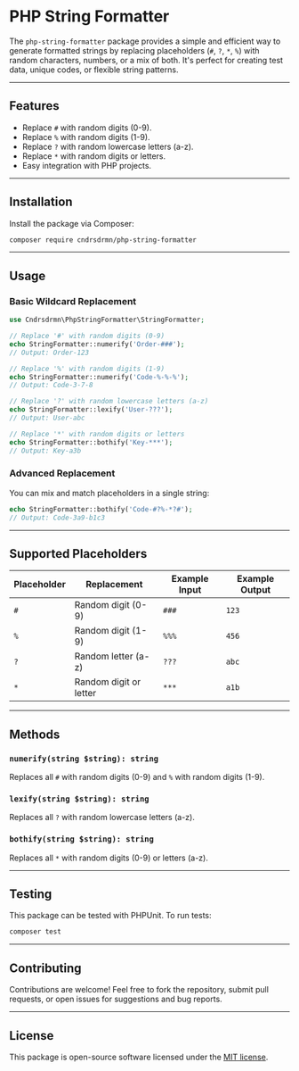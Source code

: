 # PHP String Formatter

The `php-string-formatter` package provides a simple and efficient way to generate formatted strings by replacing placeholders (`#`, `?`, `*`, `%`) with random characters, numbers, or a mix of both. It's perfect for creating test data, unique codes, or flexible string patterns.

---

## Features

- Replace `#` with random digits (0-9).
- Replace `%` with random digits (1-9).
- Replace `?` with random lowercase letters (a-z).
- Replace `*` with random digits or letters.
- Easy integration with PHP projects.

---

## Installation

Install the package via Composer:

```bash  
composer require cndrsdrmn/php-string-formatter  
```  

---

## Usage

### Basic Wildcard Replacement

```php  
use Cndrsdrmn\PhpStringFormatter\StringFormatter;

// Replace '#' with random digits (0-9)
echo StringFormatter::numerify('Order-###');  
// Output: Order-123  

// Replace '%' with random digits (1-9)
echo StringFormatter::numerify('Code-%-%-%');  
// Output: Code-3-7-8  

// Replace '?' with random lowercase letters (a-z)
echo StringFormatter::lexify('User-???');  
// Output: User-abc  

// Replace '*' with random digits or letters
echo StringFormatter::bothify('Key-***');  
// Output: Key-a3b  
```  

### Advanced Replacement

You can mix and match placeholders in a single string:

```php  
echo StringFormatter::bothify('Code-#?%-*?#');  
// Output: Code-3a9-b1c3  
```  

---

## Supported Placeholders

| Placeholder | Replacement         | Example Input | Example Output |  
|-------------|---------------------|---------------|----------------|  
| `#`         | Random digit (0-9)  | `###`         | `123`          |  
| `%`         | Random digit (1-9)  | `%%%`         | `456`          |  
| `?`         | Random letter (a-z) | `???`         | `abc`          |  
| `*`         | Random digit or letter | `***`     | `a1b`          |  

---

## Methods

### `numerify(string $string): string`
Replaces all `#` with random digits (0-9) and `%` with random digits (1-9).

### `lexify(string $string): string`
Replaces all `?` with random lowercase letters (a-z).

### `bothify(string $string): string`
Replaces all `*` with random digits (0-9) or letters (a-z).

---

## Testing

This package can be tested with PHPUnit. To run tests:

```bash  
composer test  
```  

---

## Contributing

Contributions are welcome! Feel free to fork the repository, submit pull requests, or open issues for suggestions and bug reports.

---

## License

This package is open-source software licensed under the [MIT license](LICENSE).

